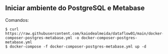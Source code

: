 ## Iniciar ambiente do PostgreSQL e Metabase    

Comandos:
```
$ curl https://raw.githubusercontent.com/kaiodealmeida/dataflow01/main/docker-composer-postgres-metabase.yml -o docker-composer-postgres-metabase.yml
$ docker-compose -f docker-composer-postgres-metabase.yml up -d
```
